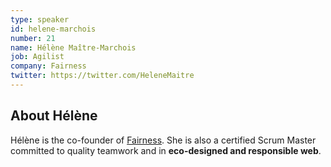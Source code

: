 ```yaml
---
type: speaker
id: helene-marchois
number: 21
name: Hélène Maître-Marchois
job: Agilist
company: Fairness
twitter: https://twitter.com/HeleneMaitre
---
```


## About Hélène

Hélène is the co-founder of [Fairness](https://fairness.coop/). She is also a certified Scrum Master committed to quality teamwork and in **eco-designed and responsible web**.

